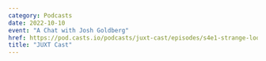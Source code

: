 ```yaml
---
category: Podcasts
date: 2022-10-10
event: "A Chat with Josh Goldberg"
href: https://pod.casts.io/podcasts/juxt-cast/episodes/s4e1-strange-loop-edition-a-chat-with-josh-goldberg
title: "JUXT Cast"
---
```

